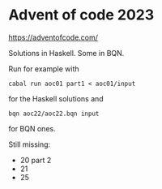 # Advent of code 2023

https://adventofcode.com/

Solutions in Haskell. Some in BQN.

Run for example with
```
cabal run aoc01 part1 < aoc01/input
```
for the Haskell solutions and
```
bqn aoc22/aoc22.bqn input
```
for BQN ones.

Still missing:
- 20 part 2
- 21
- 25
